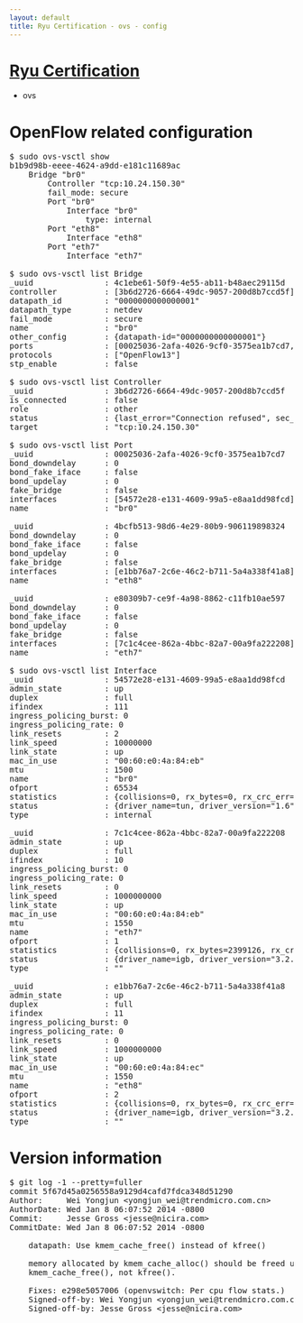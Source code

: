 ```yaml
---
layout: default
title: Ryu Certification - ovs - config
---
```

# [Ryu Certification](http://osrg.github.io/ryu/certification.html)
* ovs 

# OpenFlow related configuration
<pre>
$ sudo ovs-vsctl show
b1b9d98b-eeee-4624-a9dd-e181c11689ac
    Bridge "br0"
        Controller "tcp:10.24.150.30"
        fail_mode: secure
        Port "br0"
            Interface "br0"
                type: internal
        Port "eth8"
            Interface "eth8"
        Port "eth7"
            Interface "eth7"

$ sudo ovs-vsctl list Bridge
_uuid               : 4c1ebe61-50f9-4e55-ab11-b48aec29115d
controller          : [3b6d2726-6664-49dc-9057-200d8b7ccd5f]
datapath_id         : "0000000000000001"
datapath_type       : netdev
fail_mode           : secure
name                : "br0"
other_config        : {datapath-id="0000000000000001"}
ports               : [00025036-2afa-4026-9cf0-3575ea1b7cd7, 4bcfb513-98d6-4e29-80b9-906119898324, e80309b7-ce9f-4a98-8862-c11fb10ae597]
protocols           : ["OpenFlow13"]
stp_enable          : false

$ sudo ovs-vsctl list Controller
_uuid               : 3b6d2726-6664-49dc-9057-200d8b7ccd5f
is_connected        : false
role                : other
status              : {last_error="Connection refused", sec_since_connect="291", sec_since_disconnect="0", state=BACKOFF}
target              : "tcp:10.24.150.30"

$ sudo ovs-vsctl list Port
_uuid               : 00025036-2afa-4026-9cf0-3575ea1b7cd7
bond_downdelay      : 0
bond_fake_iface     : false
bond_updelay        : 0
fake_bridge         : false
interfaces          : [54572e28-e131-4609-99a5-e8aa1dd98fcd]
name                : "br0"

_uuid               : 4bcfb513-98d6-4e29-80b9-906119898324
bond_downdelay      : 0
bond_fake_iface     : false
bond_updelay        : 0
fake_bridge         : false
interfaces          : [e1bb76a7-2c6e-46c2-b711-5a4a338f41a8]
name                : "eth8"

_uuid               : e80309b7-ce9f-4a98-8862-c11fb10ae597
bond_downdelay      : 0
bond_fake_iface     : false
bond_updelay        : 0
fake_bridge         : false
interfaces          : [7c1c4cee-862a-4bbc-82a7-00a9fa222208]
name                : "eth7"

$ sudo ovs-vsctl list Interface
_uuid               : 54572e28-e131-4609-99a5-e8aa1dd98fcd
admin_state         : up
duplex              : full
ifindex             : 111
ingress_policing_burst: 0
ingress_policing_rate: 0
link_resets         : 2
link_speed          : 10000000
link_state          : up
mac_in_use          : "00:60:e0:4a:84:eb"
mtu                 : 1500
name                : "br0"
ofport              : 65534
statistics          : {collisions=0, rx_bytes=0, rx_crc_err=0, rx_dropped=0, rx_errors=0, rx_frame_err=0, rx_over_err=0, rx_packets=0, tx_bytes=0, tx_dropped=0, tx_errors=0, tx_packets=0}
status              : {driver_name=tun, driver_version="1.6", firmware_version="N/A"}
type                : internal

_uuid               : 7c1c4cee-862a-4bbc-82a7-00a9fa222208
admin_state         : up
duplex              : full
ifindex             : 10
ingress_policing_burst: 0
ingress_policing_rate: 0
link_resets         : 0
link_speed          : 1000000000
link_state          : up
mac_in_use          : "00:60:e0:4a:84:eb"
mtu                 : 1550
name                : "eth7"
ofport              : 1
statistics          : {collisions=0, rx_bytes=2399126, rx_crc_err=0, rx_dropped=0, rx_errors=0, rx_frame_err=0, rx_over_err=0, rx_packets=24382, tx_bytes=0, tx_dropped=0, tx_errors=0, tx_packets=0}
status              : {driver_name=igb, driver_version="3.2.10-k", firmware_version="3.10-0"}
type                : ""

_uuid               : e1bb76a7-2c6e-46c2-b711-5a4a338f41a8
admin_state         : up
duplex              : full
ifindex             : 11
ingress_policing_burst: 0
ingress_policing_rate: 0
link_resets         : 0
link_speed          : 1000000000
link_state          : up
mac_in_use          : "00:60:e0:4a:84:ec"
mtu                 : 1550
name                : "eth8"
ofport              : 2
statistics          : {collisions=0, rx_bytes=0, rx_crc_err=0, rx_dropped=0, rx_errors=0, rx_frame_err=0, rx_over_err=0, rx_packets=0, tx_bytes=809700, tx_dropped=0, tx_errors=0, tx_packets=8734}
status              : {driver_name=igb, driver_version="3.2.10-k", firmware_version="3.10-0"}
type                : ""
</pre>

# Version information
<pre>
$ git log -1 --pretty=fuller
commit 5f67d45a0256558a9129d4cafd7fdca348d51290
Author:     Wei Yongjun &lt;yongjun_wei@trendmicro.com.cn&gt;
AuthorDate: Wed Jan 8 06:07:52 2014 -0800
Commit:     Jesse Gross &lt;jesse@nicira.com&gt;
CommitDate: Wed Jan 8 06:07:52 2014 -0800

    datapath: Use kmem_cache_free() instead of kfree()
    
    memory allocated by kmem_cache_alloc() should be freed using
    kmem_cache_free(), not kfree().
    
    Fixes: e298e5057006 (openvswitch: Per cpu flow stats.)
    Signed-off-by: Wei Yongjun &lt;yongjun_wei@trendmicro.com.cn&gt;
    Signed-off-by: Jesse Gross &lt;jesse@nicira.com&gt;
</pre>
